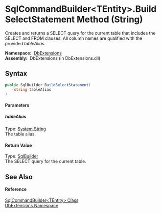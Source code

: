 SqlCommandBuilder&lt;TEntity>.BuildSelectStatement Method (String)
==================================================================
Creates and returns a SELECT query for the current table that includes the SELECT and FROM clauses. All column names are qualified with the provided *tableAlias*.

  **Namespace:**  [DbExtensions][1]  
  **Assembly:**  DbExtensions (in DbExtensions.dll)

Syntax
------

```csharp
public SqlBuilder BuildSelectStatement(
	string tableAlias
)
```

#### Parameters

##### *tableAlias*
Type: [System.String][2]  
The table alias.

#### Return Value
Type: [SqlBuilder][3]  
The SELECT query for the current table.

See Also
--------

#### Reference
[SqlCommandBuilder&lt;TEntity> Class][4]  
[DbExtensions Namespace][1]  

[1]: ../README.md
[2]: http://msdn.microsoft.com/en-us/library/s1wwdcbf
[3]: ../SqlBuilder/README.md
[4]: README.md
